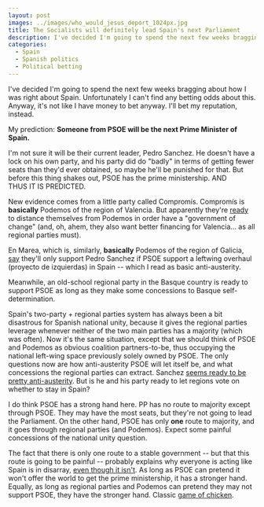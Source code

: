 ```yaml
---
layout: post
images: ../images/who_would_jesus_deport_1024px.jpg
title: The Socialists will definitely lead Spain's next Parliament
description: I've decided I'm going to spend the next few weeks bragging about how I was right about Spain.
categories:
  - Spain
  - Spanish politics
  - Political betting
---
```


I've decided I'm going to spend the next few weeks bragging about how I was right about Spain. Unfortunately I can't find any betting odds about this. Anyway, it's not like I have money to bet anyway. I'll bet my reputation, instead.

My prediction: **Someone from PSOE will be the next Prime Minister of Spain.**

I'm not sure it will be their current leader, Pedro Sanchez. He doesn't have a lock on his own party, and his party did do "badly" in terms of getting fewer seats than they'd ever obtained, so maybe he'll be punished for that. But before this thing shakes out, PSOE has the prime ministership. AND THUS IT IS PREDICTED.

New evidence comes from a little party called Compromís. Compromís is **basically** Podemos of the region of Valencia. But apparently they're <a href="http://politica.elpais.com/politica/2016/01/20/actualidad/1453293140_000608.html">ready</a> to distance themselves from Podemos in order have a "government of change" (and, oh, ahem, they also want better financing for Valencia... as all regional parties must).

En Marea, which is, similarly, **basically** Podemos of the region of Galicia, <a href="http://politica.elpais.com/politica/2016/01/20/actualidad/1453293140_000608.html">say</a> they'll only support Pedro Sanchez if PSOE support a leftwing overhaul (proyecto de izquierdas) in Spain -- which I read as basic anti-austerity.

Meanwhile, an old-school regional party in the Basque country is ready to support PSOE as long as they make some concessions to Basque self-determination.

Spain's two-party + regional parties system has always been a bit disastrous for Spanish national unity, because it gives the regional parties leverage whenever neither of the two main parties has a majority (which was often). Now it's the same situation, except that we should think of PSOE and Podemos as obvious coalition partners-to-be, thus occupying the national left-wing space previously solely owned by PSOE. The only questions now are how anti-austerity PSOE will let itself be, and what concessions the regional parties can extract. Sanchez <a href="http://politica.elpais.com/politica/2016/01/07/actualidad/1452182747_174192.html">seems ready to be pretty anti-austerity</a>. But is he and his party ready to let regions vote on whether to stay in Spain?

I do think PSOE has a strong hand here. PP has no route to majority except through PSOE. They may have the most seats, but they're not going to lead the Parliament. On the other hand, PSOE has only **one** route to majority, and it goes through regional parties (and Podemos). Expect some painful concessions of the national unity question.

The fact that there is only one route to a stable government -- but that this route is going to be painful -- probably explains why everyone is acting like Spain is in disarray, <a href="https://foodandpoliticking.wordpress.com/2016/01/20/spains-not-in-crisis/">even though it isn't</a>. As long as PSOE can pretend it won't offer the world to get the prime ministership, it has a stronger hand. Equally, as long as regional parties and Podemos can pretend they may not support PSOE, they have the stronger hand. Classic <a href="https://en.wikipedia.org/wiki/Chicken_(game)">game of chicken</a>.
